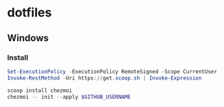 # dotfiles

## Windows

### Install

```powershell
Set-ExecutionPolicy -ExecutionPolicy RemoteSigned -Scope CurrentUser
Invoke-RestMethod -Uri https://get.scoop.sh | Invoke-Expression

scoop install chezmoi
chezmoi -- init --apply $GITHUB_USERNAME
```
